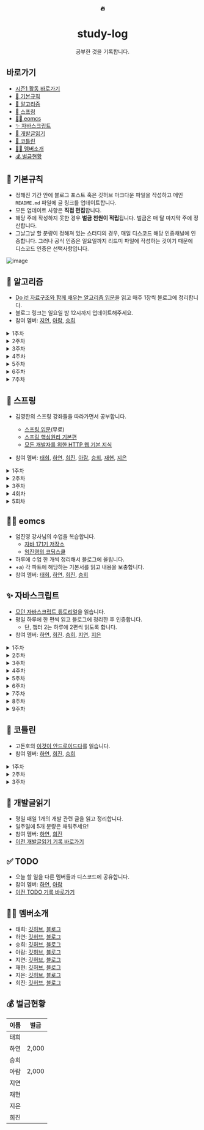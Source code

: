 <div align="center">
      <h3>🔥</h3>
        <h1>study-log</h1>
  공부한 것을 기록합니다.
</div>


## 바로가기
- [시즌1 활동 바로가기](https://github.com/muhan-memdori/study-log/blob/main/README-01.md)
- [📌 기본규칙](#-기본규칙)
- [🧩 알고리즘](#-알고리즘)
- [🌿 스프링](#-스프링)
- [👨‍🏫 eomcs](#-eomcs)
- [✨ 자바스크립트](#-자바스크립트)
- [📕 개발글읽기](#-개발글읽기)
- [🌈 코틀린](#-코틀린)
- [🙋‍♀️ 멤버소개](#%EF%B8%8F-멤버소개)
- [💰 벌금현황](#-벌금현황)



## 📌 기본규칙

- 정해진 기간 안에 블로그 포스트 혹은 깃허브 마크다운 파일을 작성하고 메인 `README.md` 파일에 글 링크를 업데이트합니다.
- 모든 업데이트 사항은 **직접 편집**합니다.
- 해당 주에 작성하지 못한 경우 **벌금 천원이 적립**됩니다. 벌금은 매 달 마지막 주에 정산합니다.
- 그날그날 할 분량이 정해져 있는 스터디의 경우, 매일 디스코드 해당 인증채널에 인증합니다. 그러나 공식 인증은 일요일까지 리드미 파일에 작성하는 것이기 때문에 디스코드 인증은 선택사항입니다.

![image](https://user-images.githubusercontent.com/50407047/104146011-87d29e00-540c-11eb-8d5a-5863ec081e52.png)

## 🧩 알고리즘
- [Do it! 자료구조와 함께 배우는 알고리즘 입문](http://www.yes24.com/Product/Goods/60547893?OzSrank=3)을 읽고 매주 1장씩 블로그에 정리합니다.
- 블로그 링크는 일요일 밤 12시까지 업데이트해주세요.
- 참여 멤버: [지연](https://github.com/jiyounyou), [아람](https://github.com/YuAram), [승희](https://github.com/seunghee-ryu)
<details>
<summary>1주차</summary>

1장: 기본 알고리즘

- [x] [지연](https://jiyounyou.github.io/java/algorithm-01/)
- [x] [아람](https://runaramrun.tistory.com/entry/%EC%9E%90%EB%A3%8C%EA%B5%AC%EC%A1%B0%EC%99%80%ED%95%A8%EA%BB%98%EB%B0%B0%EC%9A%B0%EB%8A%94%EC%95%8C%EA%B3%A0%EB%A6%AC%EC%A6%98%EC%9E%85%EB%AC%B8-1%EC%9E%A5-%EA%B8%B0%EB%B3%B8%EC%95%8C%EA%B3%A0%EB%A6%AC%EC%A6%98)
- [x] [승희](https://seunghee-ryu.github.io/javaalgorithm/JavaAlgorithm01/)

</details>

<details>
<summary>2주차</summary>

2장: 기본 자료구조

- [x] [지연](https://jiyounyou.github.io/java/algorithm-02/)
- [ ] 아람
- [x] [승희](https://seunghee-ryu.github.io/javaalgorithm/JavaAlgorithm02/)

</details>

<details>
<summary>3주차</summary>

3장: 검색

- [ ] [지연](https://jiyounyou.github.io/java/algorithm-03/)
- [ ] 아람
- [ ] 승희

</details>

<details>
<summary>4주차</summary>

4장: 스택과 큐

- [ ] 지연
- [ ] 아람
- [ ] 승희

</details>

<details>
<summary>5주차</summary>

5장: 재귀 알고리즘

- [ ] 지연
- [ ] 아람
- [ ] 승희

</details>

<details>
<summary>6주차</summary>

6장: 정렬 (198~241쪽: 버블정렬, 단순 선택 정렬, 단순 삽입 정렬, 셸정렬, 퀵정렬)

- [ ] 지연
- [ ] 아람
- [ ] 승희

</details>

<details>
<summary>7주차</summary>

6장 (242~272쪽: 병합 정렬, 힙정렬, 도수 정렬) ~ 7장: 집합

- [ ] 지연
- [ ] 아람
- [ ] 승희

</details>


## 🌿 스프링

- 김영한의 스프링 강좌들을 따라가면서 공부합니다.
  - [스프링 입문](https://www.inflearn.com/course/%EC%8A%A4%ED%94%84%EB%A7%81-%EC%9E%85%EB%AC%B8-%EC%8A%A4%ED%94%84%EB%A7%81%EB%B6%80%ED%8A%B8#description)(무료)
  - [스프링 핵심원리 기본편](https://www.inflearn.com/course/%EC%8A%A4%ED%94%84%EB%A7%81-%ED%95%B5%EC%8B%AC-%EC%9B%90%EB%A6%AC-%EA%B8%B0%EB%B3%B8%ED%8E%B8)
  - [모든 개발자를 위한 HTTP 웹 기본 지식](https://www.inflearn.com/course/http-%EC%9B%B9-%EB%84%A4%ED%8A%B8%EC%9B%8C%ED%81%AC)

- 참여 멤버: [태희](https://github.com/TaeheeKim15), [하연](https://github.com/hayeon17kim), [희진](https://github.com/Hee-jin506), [아람](https://github.com/YuAram), [승희](https://github.com/seunghee-ryu), [재현](https://github.com/jaehyunYi), [지은](https://github.com/j-jieun2)

<details>
<summary>1주차</summary>

스프링 입문 섹션 0~5

- [ ] 태희
- [x] 하연 [01](https://hayeon17kim.github.io/spring/spring-basic-01) [02](https://hayeon17kim.github.io/spring/spring-basic-02) [03](https://hayeon17kim.github.io/spring/spring-basic-03) [04](https://hayeon17kim.github.io/spring/spring-basic-04) [05](https://hayeon17kim.github.io/spring/spring-basic-05)
- [X] 희진 [01](https://hee-jin506.github.io/spring/2021/01/04/%EA%B9%80%EC%98%81%ED%95%9C%EC%9D%98-%EC%8A%A4%ED%94%84%EB%A7%81-%EC%9E%85%EB%AC%B8-1.-%ED%94%84%EB%A1%9C%EC%A0%9D%ED%8A%B8-%ED%99%98%EA%B2%BD-%EC%84%A4%EC%A0%95.html) [02](https://hee-jin506.github.io/spring/2021/01/12/%EA%B9%80%EC%98%81%ED%95%9C%EC%9D%98-%EC%8A%A4%ED%94%84%EB%A7%81-%EC%9E%85%EB%AC%B8-2.-%EC%8A%A4%ED%94%84%EB%A7%81-%EC%9B%B9-%EA%B0%9C%EB%B0%9C-%EA%B8%B0%EC%B4%88.html) [03](https://hee-jin506.github.io/spring/2021/01/13/%EA%B9%80%EC%98%81%ED%95%9C%EC%9D%98-%EC%8A%A4%ED%94%84%EB%A7%81-%EC%9E%85%EB%AC%B8-3.-%ED%9A%8C%EC%9B%90-%EA%B4%80%EB%A6%AC-%EC%98%88%EC%A0%9C-%EB%B0%B1%EC%97%94%EB%93%9C-%EA%B0%9C%EB%B0%9C.html) [04](https://hee-jin506.github.io/spring/2021/01/17/spring-4.html) [05](https://hee-jin506.github.io/spring/2021/01/17/spring-5.html)
- [ ] 아람 [01](https://runaramrun.tistory.com/entry/%EC%9D%B8%ED%94%84%EB%9F%B0%EC%8A%A4%ED%94%84%EB%A7%81-%EC%9E%85%EB%AC%B8-%EC%84%B9%EC%85%9801-%ED%94%84%EB%A1%9C%EC%A0%9D%ED%8A%B8-%ED%99%98%EA%B2%BD%EC%84%A4%EC%A0%95) [02](https://runaramrun.tistory.com/entry/%EC%9D%B8%ED%94%84%EB%9F%B0%EC%8A%A4%ED%94%84%EB%A7%81-%EC%9E%85%EB%AC%B8-%EC%84%B9%EC%85%9802-%EC%8A%A4%ED%94%84%EB%A7%81-%EC%9B%B9-%EA%B0%9C%EB%B0%9C-%EA%B8%B0%EC%B4%88)
- [x] 승희 [01](https://seunghee-ryu.github.io/spring/spring01/) [02](https://seunghee-ryu.github.io/spring/spring02/) [03](https://seunghee-ryu.github.io/spring/spring03/) [04](https://seunghee-ryu.github.io/spring/spring04/) [05](https://seunghee-ryu.github.io/spring/spring05/)
- [ ] 재현
- [x] 지은 [01~05](https://velog.io/@jsje02/series/Spring)
</details>

<details>
<summary>2주차</summary>

스프링 입문 섹션 6~7

- [ ] 태희
- [ ] 하연
- [ ] 희진
- [ ] 아람
- [x] 승희 [06, 07](https://seunghee-ryu.github.io/categories/#spring)
- [x] 지은 [06~07](https://velog.io/@jsje02/series/Spring)
</details>

<details>
<summary>3주차</summary>

스프링 핵심원리 섹션 0~2
- [ ] 태희
- [ ] 하연
- [ ] 희진
- [ ] 아람
- [ ] 승희
- [ ] 재현

</details>

<details>
<summary>4회차</summary>

스프링 핵심원리 섹션 3~4

- [ ] 태희
- [ ] 하연
- [ ] 희진
- [ ] 아람
- [ ] 승희
- [ ] 재현

</details>

<details>
<summary>5회차</summary>

스프링 핵심원리 섹션 5~6

- [ ] 태희
- [ ] 하연
- [ ] 희진
- [ ] 아람
- [ ] 승희
- [ ] 재현

</details>

## 👨‍🏫 eomcs
- 엄진영 강사님의 수업을 복습합니다.
    - [자바 171기 저장소](https://github.com/eomjinyoung/bitcamp-20200713)
    - [엄진영의 코딩스쿨](https://github.com/eomcs)
- 하루에 수업 한 개씩 정리해서 블로그에 올립니다.
- +a) 각 파트에 해당하는 기본서를 읽고 내용을 보충합니다.
- 참여 멤버: [태희](https://github.com/TaeheeKim15), [하연](https://github.com/hayeon17kim), [희진](https://github.com/Hee-jin506), [승희](https://github.com/seunghee-ryu/seunghee-ryu.github.io/tree/master/_posts/ReviewJAVA)


## ✨ 자바스크립트
- [모던 자바스크립트 튜토리얼](https://ko.javascript.info/)을 읽습니다.
- 평일 하루에 한 편씩 읽고 블로그에 정리한 후 인증합니다.
    - 단, 챕터 2는 하루에 2편씩 읽도록 합니다.
- 참여 멤버: [하연](https://github.com/hayeon17kim), [희진](https://github.com/Hee-jin506). [승희](https://github.com/seunghee-ryu), [지연](https://github.com/jiyounyou), [지은](https://github.com/j-jieun2)

<details>
<summary>1주차</summary>

**자바스크립트 기본**
2.1. Hello, world! ~ 2.10. if와 '?'를 사용한 조건 처리

- [x] 하연 [01](https://hayeon17kim.github.io/javascript/modern-js-0201) [02](https://hayeon17kim.github.io/javascript/modern-js-0202) [03](https://hayeon17kim.github.io/javascript/modern-js-0203) [04](https://hayeon17kim.github.io/javascript/modern-js-0204) [05](https://hayeon17kim.github.io/javascript/modern-js-0205) [06](https://hayeon17kim.github.io/javascript/modern-js-0206) [07](https://hayeon17kim.github.io/javascript/modern-js-0207) [08](https://hayeon17kim.github.io/javascript/modern-js-0208) [09](https://hayeon17kim.github.io/javascript/modern-js-0209) [10](https://hayeon17kim.github.io/javascript/modern-js-0210)
- [X] 희진 [01](https://hee-jin506.github.io/javascript/2021/01/05/%EB%AA%A8%EB%8D%98-JavaScript-%ED%8A%9C%ED%86%A0%EB%A6%AC%EC%96%BC-2.1.-Hello,-World!.html) [02](https://hee-jin506.github.io/javascript/2021/01/05/%EB%AA%A8%EB%8D%98-JavaScript-%ED%8A%9C%ED%86%A0%EB%A6%AC%EC%96%BC-2.2-%EC%BD%94%EB%93%9C-%EA%B5%AC%EC%A1%B0.html) [03](https://hee-jin506.github.io/javascript/2021/01/12/%EB%AA%A8%EB%8D%98-JavaScript-%ED%8A%9C%ED%86%A0%EB%A6%AC%EC%96%BC-2.3-%EC%97%84%EA%B2%A9-%EB%AA%A8%EB%93%9C.html) [04](https://hee-jin506.github.io/javascript/2021/01/12/%EB%AA%A8%EB%8D%98-JavaScript-%ED%8A%9C%ED%86%A0%EB%A6%AC%EC%96%BC-2.4-%EB%B3%80%EC%88%98%EC%99%80-%EC%83%81%EC%88%98.html) [05](https://hee-jin506.github.io/javascript/2021/01/13/%EB%AA%A8%EB%8D%98-JavaScript-%ED%8A%9C%ED%86%A0%EB%A6%AC%EC%96%BC-2.5-%EC%9E%90%EB%A3%8C%ED%98%95.html) [06](https://hee-jin506.github.io/javascript/2021/01/13/%EB%AA%A8%EB%8D%98-JavaScript-%ED%8A%9C%ED%86%A0%EB%A6%AC%EC%96%BC-2.6-alert,-prompt,-confirm%EC%9D%84-%EC%9D%B4%EC%9A%A9%ED%95%9C-%EC%83%81%ED%98%B8%EC%9E%91%EC%9A%A9.html) [07](https://hee-jin506.github.io/javascript/2021/01/14/moderjs-2-7.html) [08](https://hee-jin506.github.io/javascript/2021/01/15/modernjs-2-8.html) [09](https://hee-jin506.github.io/javascript/2021/01/17/modernjs-2-9.html) [10](https://hee-jin506.github.io/javascript/2021/01/17/modernjs-2-10.html)
- [ ] 승희 [01](https://seunghee-ryu.github.io/javascript/js2.1/) [02](https://seunghee-ryu.github.io/javascript/js2.2/) [03](https://seunghee-ryu.github.io/javascript/js.2.3/) [04](https://seunghee-ryu.github.io/javascript/js.2.4/) [05](https://seunghee-ryu.github.io/javascript/js2.5/) [06](https://seunghee-ryu.github.io/javascript/js2.6/) [07](https://seunghee-ryu.github.io/javascript/js2.7/) [08](https://seunghee-ryu.github.io/javascript/js2.8/) [09](https://seunghee-ryu.github.io/javascript/js2.9/) [10](https://seunghee-ryu.github.io/javascript/js2.10/)
- [x] 지연 [01](https://jiyounyou.github.io/javascript/modernJs-2.1/) [02](https://jiyounyou.github.io/javascript/modernJs-2.2/) [03](https://jiyounyou.github.io/javascript/modernJs-2.3/) [04](https://jiyounyou.github.io/javascript/modernJs-2.4/) [05](https://jiyounyou.github.io/javascript/modernJs-2.5/) [06](https://jiyounyou.github.io/javascript/modernJs-2.6/) [07](https://jiyounyou.github.io/javascript/modernJs-2.7/) [08](https://jiyounyou.github.io/javascript/modernJs-2.8/) [09](https://jiyounyou.github.io/javascript/modernJs-2.9/) [10](https://jiyounyou.github.io/javascript/modernJs-2.10/)
- [x] 지은 [01~10](https://velog.io/@jsje02/series/JAVASCRIPT)

</details>

<details>
<summary>2주차</summary>

**자바스크립트 기본**
2.9. 논리 연산자 ~ 2.18. if와 '?'를 사용한 조건 처리

**코드품질**
3.1. Chrome으로 디버깅하기 ~ 3.2. 코딩 스타일

- [x] 하연 [2.9](https://hayeon17kim.github.io/javascript/modern-js-0209) [2.10](https://hayeon17kim.github.io/javascript/modern-js-0210) [2.11](https://hayeon17kim.github.io/javascript/modern-js-0211) [2.12](https://hayeon17kim.github.io/javascript/modern-js-0212) [2.13](https://hayeon17kim.github.io/javascript/modern-js-0213) [2.14](https://hayeon17kim.github.io/javascript/modern-js-0214) [2.15](https://hayeon17kim.github.io/javascript/modern-js-0215) [2.16](https://hayeon17kim.github.io/javascript/modern-js-0216) [2.17](https://hayeon17kim.github.io/javascript/modern-js-0217) [2.18](https://hayeon17kim.github.io/javascript/modern-js-0218) [3.1](https://hayeon17kim.github.io/javascript/modern-js-0301) [3.2](https://hayeon17kim.github.io/javascript/modern-js-0302)
- [ ] 희진
- [x] 승희 [2.9 ~ 3.2](https://seunghee-ryu.github.io/categories/#javascript)
- [ ] 지연 [11](https://jiyounyou.github.io/javascript/modernJs-2.11/) [12](https://jiyounyou.github.io/javascript/modernJs-2.12/)
- [x] 지은 [2.9 ~ 3.2](https://velog.io/@jsje02/series/JAVASCRIPT)

</details>

<details>
<summary>3주차</summary>

**코드품질**
3.3. 주석 ~ 3.6. 폴리필

**객체:기본**
4.1. 객체 ~ 4.3. 가비지 컬렉션

- [x] 하연 [3.3](https://hayeon17kim.github.io/javascript/modern-js-0301) [3.4](https://hayeon17kim.github.io/javascript/modern-js-0304) [3.5](https://hayeon17kim.github.io/javascript/modern-js-0305) [3.6](https://hayeon17kim.github.io/javascript/modern-js-0306) [4.1](https://hayeon17kim.github.io/javascript/modern-js-0401) [4.2](https://hayeon17kim.github.io/javascript/modern-js-0402) [4.3](https://hayeon17kim.github.io/javascript/modern-js-0403)
- [ ] 희진
- [ ] 승희
- [ ] 지연

</details>

<details>
<summary>4주차</summary>

**객체:기본**
4.4. 메서드와 `this` ~ 4.8. 객체를 원시형으로 변환하기

- [ ] 하연
- [ ] 희진
- [ ] 승희
- [ ] 지연

</details>

<details>
<summary>5주차</summary>

**자료구조와 자료형**
5.1 원시값의 메서드 ~ 5.5 배열과 메서드

- [ ] 하연
- [ ] 희진
- [ ] 승희
- [ ] 지연

</details>

<details>
<summary>6주차</summary>

**자료구조와 자료형**
5.6 iterable 객체 ~ 5.10 구조 분해 할당

- [ ] 하연
- [ ] 희진
- [ ] 승희
- [ ] 지연

</details>

<details>
<summary>7주차</summary>

**자료구조와 자료형**
5.11 Date 객체와 날짜 ~ 5.12 JSON과 메서드

**함수 심화학습**
6.1 재귀와 스택 ~ 6.3 전역 객체

- [ ] 하연
- [ ] 희진
- [ ] 승희
- [ ] 지연

</details>

<details>
<summary>8주차</summary>

**함수 심화학습**
6.4 오래된 `var` ~ 6.8. `setTimeout`과 `setInterval`을 이용한 호출 스케줄링

- [ ] 하연
- [ ] 희진
- [ ] 승희
- [ ] 지연

</details>

<details>
<summary>9주차</summary>

**함수 심화학습**
6.9 `call/apply`와 데코레이터, 포워딩 ~ 6.11. 화살표 함수 다시 살펴보기

**객체 프로퍼티 설정**
7.1 프로퍼티 플래그와 설명자 ~ 7.2. 프로퍼티 `getter`와 `setter`

- [ ] 하연
- [ ] 희진
- [ ] 승희
- [ ] 지연

</details>


## 🌈 코틀린

- 고돈호의 [이것이 안드로이드다](https://www.aladin.co.kr/shop/wproduct.aspx?ItemId=237983907)를 읽습니다.
- 참여 멤버: [하연](https://github.com/hayeon17kim), [희진](https://github.com/Hee-jin506), [승희](https://github.com/seunghee-ryu)

<details>
<summary>1주차</summary>

CHAPTER 1: 코틀린 안드로이드 이해하기 ~ CHAPTER 2: 개발 도구 설치와 앱 실행하기 

- [x] [하연](https://hayeon17kim.github.io/android/android-01)
- [X] [희진](https://hee-jin506.github.io/android%20&%20kotlin/2021/01/17/this-is-android-1.html)
- [x] [승희](https://seunghee-ryu.github.io/android/Android01/)

</details>

<details>
<summary>2주차</summary>

CHAPTER 3: 코틀린 사용을 위한 기본 문법

- [ ] 하연
- [ ] 희진
- [x] [승희](https://seunghee-ryu.github.io/android/Android03/)

</details>

<details>
<summary>3주차</summary>

CHAPTER 4: 위젯과 리소스 다루기

- [ ] 하연
- [ ] 희진
- [ ] 승희

</details>

## 📕 개발글읽기

- 평일 매일 1개의 개발 관련 글을 읽고 정리합니다.
- 일주일에 5개 분량은 채워주세요!
- 참여 멤버: [하연](https://github.com/hayeon17kim), [희진](https://github.com/Hee-jin506)
- [이전 개발글읽기 기록 바로가기](https://github.com/muhan-memdori/study-log/blob/main/README-01.md#-%EA%B0%9C%EB%B0%9C%EA%B8%80%EC%9D%BD%EA%B8%B0)

## ✅ TODO

- 오늘 할 일을 다른 멤버들과 디스코드에 공유합니다. 
- 참여 멤버: [하연](https://github.com/hayeon17kim), [아람](https://github.com/YuAram)
- [이전 TODO 기록 바로가기](https://github.com/muhan-memdori/study-log/blob/main/TODO.md)



## 🙋‍♀️ 멤버소개

- 태희: [깃허브](https://github.com/TaeheeKim15), [블로그](https://taehee12.tistory.com/)
- 하연: [깃허브](https://github.com/hayeon17kim), [블로그](https://hayeon17kim.github.io/)
- 승희: [깃허브](https://github.com/seunghee-ryu), [블로그](https://seunghee-ryu.github.io/)
- 아람: [깃허브](https://github.com/YuAram), [블로그](https://runaramrun.tistory.com/)
- 지연: [깃허브](https://github.com/jiyounyou), [블로그](https://jiyounyou.github.io/)
- 재현: [깃허브](https://github.com/jaehyunYi), [블로그](https://jaehyunYi.github.io/)
- 지은: [깃허브](https://github.com/j-jieun2), [블로그](https://velog.io/@jsje02)
- 희진: [깃허브](https://github.com/Hee-jin506), [블로그](https://eungeun506.tistory.com/)




## 💰 벌금현황
| 이름 |   벌금   |
| ---- | -------- |
| 태희 |     |
| 하연 | 2,000 |
| 승희 |       |
| 아람 | 2,000 |
| 지연 |       |
| 재현 |       |
| 지은 |       |
| 희진 |       |



